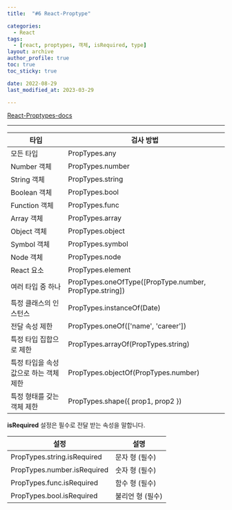 ```yaml
---
title:  "#6 React-Proptype"

categories:
  - React
tags:
  - [react, proptypes, 객체, isRequired, type]
layout: archive
author_profile: true
toc: true
toc_sticky: true

date: 2022-08-29
last_modified_at: 2023-03-29

---
```


[React-Proptypes-docs](https://ko.reactjs.org/docs/typechecking-with-proptypes.html)

****

| 타입 | 검사 방법 |
| --- | --- |
| 모든 타입 | PropTypes.any |
| Number 객체 | PropTypes.number |
| String 객체 | PropTypes.string |
| Boolean 객체 | PropTypes.bool |
| Function 객체 | PropTypes.func |
| Array 객체 | PropTypes.array |
| Object 객체 | PropTypes.object |
| Symbol 객체 | PropTypes.symbol |
| Node 객체 | PropTypes.node |
| React 요소 | PropTypes.element |
| 여러 타입 중 하나 | PropTypes.oneOfType([PropType.number, PropType.string]) |
| 특정 클래스의 인스턴스 | PropTypes.instanceOf(Date) |
| 전달 속성 제한 | PropTypes.oneOf(['name', 'career']) |
| 특정 타입 집합으로 제한 | PropTypes.arrayOf(PropTypes.string) |
| 특정 타입을 속성 값으로 하는 객체 제한 | PropTypes.objectOf(PropTypes.number) |
| 특정 형태를 갖는 객체 제한 | PropTypes.shape({ prop1, prop2 }) |

**isRequired** 설정은 필수로 전달 받는 속성을 말합니다.

| 설정 | 설명 |
| --- | --- |
| PropTypes.string.isRequired | 문자 형 (필수) |
| PropTypes.number.isRequired | 숫자 형 (필수) |
| PropTypes.func.isRequired | 함수 형 (필수) |
| PropTypes.bool.isRequired | 불리언 형 (필수) |
